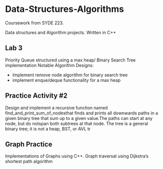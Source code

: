 # Data-Structures-Algorithms
Coursework from SYDE 223.

Data structures and Algorithm projects. Written in C++

## Lab 3 
Priority Queue structured using a max heap/ Binary Search Tree implementation
Notable Algorithm Designs:
* Implement remove node algorithm for binary search tree
* implement enque/deque functionality for a max heap

## Practice Activity #2
Design  and  implement  a  recursive  function  named find_and_print_sum_of_nodesthat  finds  and  prints  all downwards paths in a given binary tree that sum up to a given value.The paths can start at any node, but do notspan both subtrees at that node. The tree is a general binary tree; it is not a heap, BST, or AVL tr

## Graph Practice
Implementations of Graphs using C++. Graph traversal using Dijkstra’s shortest path algorithm